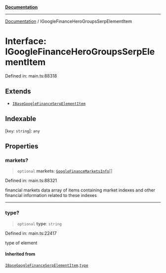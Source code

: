 [**Documentation**](../README.md)

***

[Documentation](../README.md) / IGoogleFinanceHeroGroupsSerpElementItem

# Interface: IGoogleFinanceHeroGroupsSerpElementItem

Defined in: main.ts:88318

## Extends

- [`IBaseGoogleFinanceSerpElementItem`](IBaseGoogleFinanceSerpElementItem.md)

## Indexable

\[`key`: `string`\]: `any`

## Properties

### markets?

> `optional` **markets**: [`GoogleFinanceMarketsInfo`](../classes/GoogleFinanceMarketsInfo.md)[]

Defined in: main.ts:88321

financial markets data
array of items containing market indexes and other financial information related to these indexes

***

### type?

> `optional` **type**: `string`

Defined in: main.ts:22417

type of element

#### Inherited from

[`IBaseGoogleFinanceSerpElementItem`](IBaseGoogleFinanceSerpElementItem.md).[`type`](IBaseGoogleFinanceSerpElementItem.md#type)
